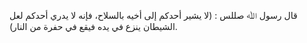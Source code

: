 قال رسول ﷲ صللس : (لا يشير أحدكم إلى أخيه بالسلاح، فإنه لا يدري أحدكم لعل الشيطان ينزع في يده فيقع في حفرة من النار).